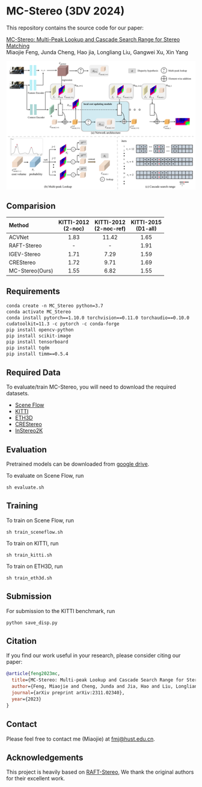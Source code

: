 # MC-Stereo (3DV 2024)

This repository contains the source code for our paper:

[MC-Stereo: Multi-Peak Lookup and Cascade Search Range for Stereo Matching](https://arxiv.org/pdf/2311.02340.pdf)<br/>
Miaojie Feng, Junda Cheng, Hao jia, Longliang Liu, Gangwei Xu, Xin Yang<br/>

<img src="./images/MC-Stereo.png">

[//]: # (<img src="./images/vis_kitti.png">)

## Comparision

| Method          | KITTI-2012<br>(2-noc) | KITTI-2012<br>(2-noc-ref) | KITTI-2015<br>(D1-all) |
|:--------------- |:---------------------:|:-------------------------:|:----------------------:|
| ACVNet          | 1.83                  | 11.42                     | 1.65                   |
| RAFT-Stereo     | -                     | -                         | 1.91                   |
| IGEV-Stereo     | 1.71                  | 7.29                      | 1.59                   |
| CREStereo       | 1.72                  | 9.71                      | 1.69                   |
| MC-Stereo(Ours) | 1.55                  | 6.82                      | 1.55                   |

## Requirements

```
conda create -n MC_Stereo python=3.7
conda activate MC_Stereo
conda install pytorch==1.10.0 torchvision==0.11.0 torchaudio==0.10.0 cudatoolkit=11.3 -c pytorch -c conda-forge
pip install opencv-python
pip install scikit-image
pip install tensorboard
pip install tqdm
pip install timm==0.5.4
```

## Required Data

To evaluate/train MC-Stereo, you will need to download the required datasets.

* [Scene Flow](https://lmb.informatik.uni-freiburg.de/resources/datasets/SceneFlowDatasets.en.html)
* [KITTI](http://www.cvlibs.net/datasets/kitti/eval_scene_flow.php?benchmark=stereo)
* [ETH3D](https://www.eth3d.net/datasets#low-res-two-view-test-data)
* [CREStereo](https://github.com/megvii-research/CREStereo/tree/master)
* [InStereo2K](https://github.com/YuhuaXu/StereoDataset)

## Evaluation

Pretrained models can be downloaded from [google drive](https://drive.google.com/drive/folders/1WJiZxZtDnrsN1jIvbASCaLzUwbmf_0NT?usp=drive_link).

To evaluate on Scene Flow, run

```Shell
sh evaluate.sh
```

## Training

To train on Scene Flow, run

```Shell
sh train_sceneflow.sh
```

To train on KITTI, run

```Shell
sh train_kitti.sh
```

To train on ETH3D, run

```Shell
sh train_eth3d.sh
```

## Submission

For submission to the KITTI benchmark, run

```Shell
python save_disp.py
```

## Citation

If you find our work useful in your research, please consider citing our paper:

```bibtex
@article{feng2023mc,
  title={MC-Stereo: Multi-peak Lookup and Cascade Search Range for Stereo Matching},
  author={Feng, Miaojie and Cheng, Junda and Jia, Hao and Liu, Longliang and Xu, Gangwei and Yang, Xin},
  journal={arXiv preprint arXiv:2311.02340},
  year={2023}
}
```

## Contact

Please feel free to contact me (Miaojie) at fmj@hust.edu.cn.

## Acknowledgements

This project is heavily based on [RAFT-Stereo](https://github.com/princeton-vl/RAFT-Stereo), We thank the original authors for their excellent work.
